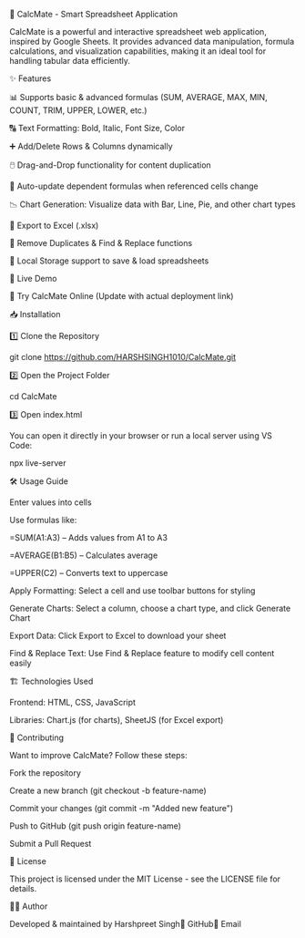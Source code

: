 🧮 CalcMate - Smart Spreadsheet Application

CalcMate is a powerful and interactive spreadsheet web application, inspired by Google Sheets. It provides advanced data manipulation, formula calculations, and visualization capabilities, making it an ideal tool for handling tabular data efficiently.

✨ Features

📊 Supports basic & advanced formulas (SUM, AVERAGE, MAX, MIN, COUNT, TRIM, UPPER, LOWER, etc.)

🔠 Text Formatting: Bold, Italic, Font Size, Color

➕ Add/Delete Rows & Columns dynamically

🖱️ Drag-and-Drop functionality for content duplication

🔄 Auto-update dependent formulas when referenced cells change

📉 Chart Generation: Visualize data with Bar, Line, Pie, and other chart types

📁 Export to Excel (.xlsx)

🧹 Remove Duplicates & Find & Replace functions

💾 Local Storage support to save & load spreadsheets

🚀 Live Demo

🔗 Try CalcMate Online (Update with actual deployment link)

📥 Installation

1️⃣ Clone the Repository

git clone https://github.com/HARSHSINGH1010/CalcMate.git

2️⃣ Open the Project Folder

cd CalcMate

3️⃣ Open index.html

You can open it directly in your browser or run a local server using VS Code:

npx live-server

🛠️ Usage Guide

Enter values into cells

Use formulas like:

=SUM(A1:A3) – Adds values from A1 to A3

=AVERAGE(B1:B5) – Calculates average

=UPPER(C2) – Converts text to uppercase

Apply Formatting: Select a cell and use toolbar buttons for styling

Generate Charts: Select a column, choose a chart type, and click Generate Chart

Export Data: Click Export to Excel to download your sheet

Find & Replace Text: Use Find & Replace feature to modify cell content easily

🏗️ Technologies Used

Frontend: HTML, CSS, JavaScript

Libraries: Chart.js (for charts), SheetJS (for Excel export)

🤝 Contributing

Want to improve CalcMate? Follow these steps:

Fork the repository

Create a new branch (git checkout -b feature-name)

Commit your changes (git commit -m "Added new feature")

Push to GitHub (git push origin feature-name)

Submit a Pull Request

📜 License

This project is licensed under the MIT License - see the LICENSE file for details.

👨‍💻 Author

Developed & maintained by Harshpreet Singh🔗 GitHub📧 Email

